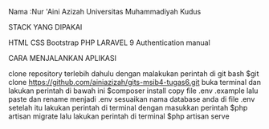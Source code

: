 Nama :Nur 'Aini Azizah
Universitas Muhammadiyah Kudus

STACK YANG DIPAKAI

HTML
CSS
Bootstrap
PHP
LARAVEL 9
Authentication manual

CARA MENJALANKAN APLIKASI

clone repository terlebih dahulu dengan malakukan perintah di git bash $git clone https://github.com/ainiazizah/gits-msib4-tugas6.git
buka terminal dan lakukan perintah di bawah ini
$composer install
copy file .env .example lalu paste dan rename menjadi .env
sesuaikan nama database anda di file .env
setelah itu lakukan perintah di terminal dengan masukkan perintah $php artisan migrate
lalu lakukan perintah di terminal $php artisan serve
